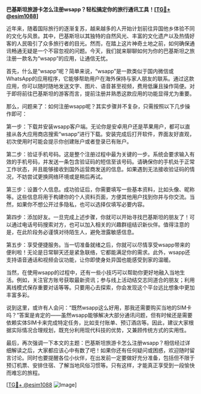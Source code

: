 **巴基斯坦旅游卡怎么注册wsapp？轻松搞定你的旅行通讯工具！[[TG💪+ @esim1088](https://t.me/s/esim1088)]**

近年来，随着国际旅行的逐渐复苏，越来越多的人开始计划前往异国他乡体验不同的文化与风景。其中，巴基斯坦以其独特的自然风光、丰富的文化遗产以及热情好客的人民吸引了众多旅行者的目光。然而，在踏上这片神奇土地之前，如何确保通讯畅通无疑是一个不容忽视的问题。今天，我们就来聊聊如何为你的巴基斯坦之旅注册一款名为“wsapp”的应用，让通信无忧。

首先，什么是“wsapp”呢？简单来说，“wsapp”是一款类似于国内微信或WhatsApp的应用程序，它能够帮助用户在海外保持与家人朋友的联系。通过这款应用，你可以随时随地发送文字、图片、语音甚至视频，费用低廉且操作简便。对于即将前往巴基斯坦的游客而言，提前注册并熟悉这款应用的功能显得尤为重要。

那么，问题来了：如何注册wsapp呢？其实步骤并不复杂，只需按照以下几步操作即可：

第一步：下载并安装wsapp客户端。无论你是安卓用户还是苹果用户，都可以直接从各大应用商店搜索“wsapp”进行下载。安装完成后打开软件，界面友好直观，初次使用时可能会提示你创建账户或者登录已有账户。

第二步：验证手机号码。这是整个注册过程中最为关键的一步。系统会要求输入有效的手机号码，并发送一条包含验证码的短信至该号码。请确保你的手机处于正常工作状态，并且能够接收到国外运营商发送的信息。如果遇到无法接收验证码的情况，不妨尝试更换网络环境或是稍后再试。

第三步：设置个人信息。成功验证后，你需要填写一些基本资料，比如头像、昵称等。这些信息将用于构建你的个人资料页面，方便其他用户找到你并与你交流。当然，如果你不想公开过多隐私，也可以选择仅填写必要内容。

第四步：添加好友。一旦完成上述步骤，你就可以开始寻找巴基斯坦的朋友了！可以通过电话号码搜索对方，也可以加入相关的兴趣群组结识新伙伴。值得注意的是，在此阶段务必谨慎对待陌生人，避免泄露敏感信息。

第五步：享受便捷服务。当一切准备就绪之后，你就可以尽情享受wsapp带来的便利啦！无论是日常聊天还是紧急联络，它都能满足你的需求。此外，wsapp还支持语音通话和视频会议功能，让你即使身处异国也能感受到家的温暖。

当然，在使用wsapp的过程中，还有一些小技巧可以帮助你更好地融入当地生活。例如，关注官方账号获取最新资讯；参与线上活动结交志同道合的朋友；利用离线模式保存重要对话等等。只要用心去探索，你会发现这个平台远比想象中更加丰富多彩。

说到这里，或许有人会问：“既然wsapp这么好用，那我还需要购买当地的SIM卡吗？”答案是肯定的——虽然wsapp能够解决大部分通讯问题，但有时候还是需要依赖实体SIM卡来完成特定任务，比如支付账单、预订酒店等。因此，建议大家根据实际情况合理规划，既充分利用现代科技的优势，又兼顾传统方式的实用性。

最后，再次强调一下本文的主题：巴基斯坦旅游卡怎么注册wsapp？相信经过详细解读之后，大家都应该心中有数了吧！如果你还有任何疑问或困惑，欢迎随时留言讨论。同时也要提醒各位小伙伴，在出发前一定要做好充分准备，包括但不限于预订机票、安排住宿、了解当地风俗习惯等。只有这样，才能真正享受到一段愉快而难忘的旅程。

[[TG💪+ @esim1088](https://t.me/s/esim1088) ![Image](https://i.postimg.cc/4NQfJmqS/Snipaste-2025-05-13-00-14-12.png)]